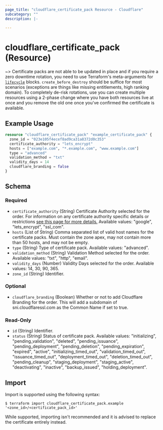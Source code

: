 ```yaml
---
page_title: "cloudflare_certificate_pack Resource - Cloudflare"
subcategory: ""
description: |-
  
---
```


# cloudflare_certificate_pack (Resource)



~> Certificate packs are not able to be updated in place and if
you require a zero downtime rotation, you need to use Terraform's meta-arguments
for [`lifecycle`](https://www.terraform.io/docs/configuration/resources.html#lifecycle-lifecycle-customizations) blocks.
`create_before_destroy` should be suffice for most scenarios (exceptions are
things like missing entitlements, high ranking domain). To completely
de-risk rotations, use you can create multiple resources using a 2-phase change
where you have both resources live at once and you remove the old one once
you've confirmed the certificate is available.

## Example Usage

```terraform
resource "cloudflare_certificate_pack" "example_certificate_pack" {
  zone_id = "023e105f4ecef8ad9ca31a8372d0c353"
  certificate_authority = "lets_encrypt"
  hosts = ["example.com", "*.example.com", "www.example.com"]
  type = "advanced"
  validation_method = "txt"
  validity_days = 14
  cloudflare_branding = false
}
```
<!-- schema generated by tfplugindocs -->
## Schema

### Required

- `certificate_authority` (String) Certificate Authority selected for the order.  For information on any certificate authority specific details or restrictions [see this page for more details.](https://developers.cloudflare.com/ssl/reference/certificate-authorities)
Available values: "google", "lets_encrypt", "ssl_com".
- `hosts` (List of String) Comma separated list of valid host names for the certificate packs. Must contain the zone apex, may not contain more than 50 hosts, and may not be empty.
- `type` (String) Type of certificate pack.
Available values: "advanced".
- `validation_method` (String) Validation Method selected for the order.
Available values: "txt", "http", "email".
- `validity_days` (Number) Validity Days selected for the order.
Available values: 14, 30, 90, 365.
- `zone_id` (String) Identifier.

### Optional

- `cloudflare_branding` (Boolean) Whether or not to add Cloudflare Branding for the order.  This will add a subdomain of sni.cloudflaressl.com as the Common Name if set to true.

### Read-Only

- `id` (String) Identifier.
- `status` (String) Status of certificate pack.
Available values: "initializing", "pending_validation", "deleted", "pending_issuance", "pending_deployment", "pending_deletion", "pending_expiration", "expired", "active", "initializing_timed_out", "validation_timed_out", "issuance_timed_out", "deployment_timed_out", "deletion_timed_out", "pending_cleanup", "staging_deployment", "staging_active", "deactivating", "inactive", "backup_issued", "holding_deployment".

## Import

Import is supported using the following syntax:

```shell
$ terraform import cloudflare_certificate_pack.example '<zone_id>/<certificate_pack_id>'
```

While supported, importing isn't recommended and it is advised to replace the
certificate entirely instead.
